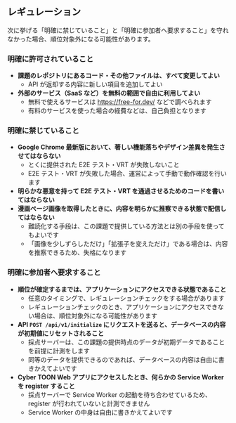 ## レギュレーション

次に挙げる「明確に禁じていること」と「明確に参加者へ要求すること」を守れなかった場合、順位対象外になる可能性があります。

### 明確に許可されていること

- **課題のレポジトリにあるコード・その他ファイルは、すべて変更してよい**
  - API が返却する内容に新しい項目を追加してよい
- **外部のサービス（SaaS など）を無料の範囲で自由に利用してよい**
  - 無料で使えるサービスは https://free-for.dev/ などで調べられます
  - 有料のサービスを使った場合の経費などは、自己負担となります

### 明確に禁じていること

- **Google Chrome 最新版において、著しい機能落ちやデザイン差異を発生させてはならない**
  - とくに提供された E2E テスト・VRT が失敗しないこと
  - E2E テスト・VRT が失敗した場合、運営によって手動で動作確認を行います
- **明らかな悪意を持って E2E テスト・VRT を通過させるためのコードを書いてはならない**
- **漫画ページ画像を取得したときに、内容を明らかに推察できる状態で配信してはならない**
  - 難読化する手段は、この課題で提供している方法とは別の手段を使ってもよいです
  - 「画像を少しずらしただけ」「拡張子を変えただけ」である場合は、内容を推察できるため、失格になります

### 明確に参加者へ要求すること

- **順位が確定するまでは、アプリケーションにアクセスできる状態であること**
  - 任意のタイミングで、レギュレーションチェックをする場合があります
  - レギュレーションチェックのとき、アプリケーションにアクセスできない場合は、順位対象外になる可能性があります
- **API `POST /api/v1/initialize` にリクエストを送ると、データベースの内容が初期値にリセットされること**
  - 採点サーバーは、この課題の提供時点のデータが初期データであることを前提に計測をします
  - 同等のデータを提供できるのであれば、データベースの内容は自由に書きかえてよいです
- **Cyber TOON Web アプリにアクセスしたとき、何らかの Service Worker を register すること**
  - 採点サーバーで Service Worker の起動を待ち合わせているため、register が行われていないと計測できません
  - Service Worker の中身は自由に書きかえてよいです
